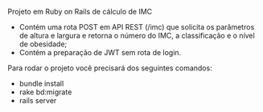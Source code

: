 Projeto em Ruby on Rails de cálculo de IMC
 - Contém uma rota POST em API REST (/imc) que solicita os parâmetros de altura e largura e retorna o número do IMC, a classificação e o nível de obesidade;
 - Contém a preparação de JWT sem rota de login. 

 Para rodar o projeto você precisará dos seguintes comandos:

 - bundle install
 - rake bd:migrate
 - rails server